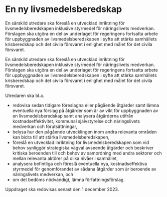 # En ny livsmedelsberedskap

En särskild utredare ska föreslå en utvecklad inriktning för livsmedelsberedskapen inklusive styrmedel för näringslivets medverkan. Förslagen ska utgöra en del av underlaget för regeringens fortsatta arbete för uppbyggnaden av livsmedelsberedskapen i syfte att stärka samhällets krisberedskap och det civila försvaret i enlighet med målet för det civila försvaret.

En särskild utredare ska föreslå en utvecklad inriktning för livsmedelsberedskapen inklusive styrmedel för näringslivets medverkan. Förslagen ska utgöra en del av underlaget för regeringens fortsatta arbete för uppbyggnaden av livsmedelsberedskapen i syfte att stärka samhällets krisberedskap och det civila försvaret i enlighet med målet för det civila försvaret.

Utredaren ska bl.a.

* redovisa sedan tidigare föreslagna eller pågående åtgärder samt lämna eventuella nya förslag på åtgärder som är av vikt för uppbyggnaden av en livsmedelsberedskap samt analysera åtgärderna utifrån kostnadseffektivitet, kommunal självstyrelse och näringslivets medverkan och förutsättningar,
* belysa hur den pågående utvecklingen inom andra relevanta områden kan bidra till att stärka livsmedelsberedskapen,
* föreslå en utvecklad inriktning för livsmedelsberedskapen som vid behov synliggör strategiska vägval avseende åtgärder och beskriver kritiska beroenden till och behov av samordning med andra sektorer och mellan relevanta aktörer på olika nivåer i samhället,
* analysera befintliga och föreslå eventuella nya, kostnadseffektiva styrmedel för genomförandet av sådana åtgärder som är beroende av näringslivets medverkan, och
* om det bedöms nödvändigt, lämna författningsförslag.

Uppdraget ska redovisas senast den 1 december 2023.
